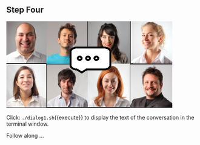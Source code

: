 
## Step Four  

![](../../assets/online-devops-dojo/value-stream-mapping/team-chat.jpg)

Click: `./dialog1.sh`{{execute}} to display the text of the conversation in the terminal window.  

Follow along ...  
